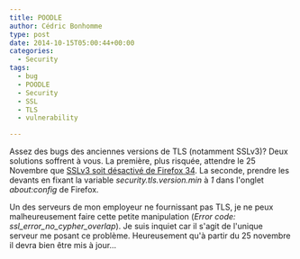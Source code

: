```yaml
---
title: POODLE
author: Cédric Bonhomme
type: post
date: 2014-10-15T05:00:44+00:00
categories:
  - Security
tags:
  - bug
  - POODLE
  - Security
  - SSL
  - TLS
  - vulnerability

---
```

Assez des bugs des anciennes versions de TLS (notamment SSLv3)? Deux solutions
soffrent à vous. La première, plus risquée, attendre le 25 Novembre que
[SSLv3 soit désactivé de Firefox 34][1]. La seconde, prendre les devants en
fixant la variable _security.tls.version.min_ à _1_ dans l'onglet
_about:config_ de Firefox.

Un des serveurs de mon employeur ne fournissant pas TLS, je ne peux
malheureusement faire cette petite manipulation
(_Error code: ssl\_error\_no\_cypher\_overlap_). Je suis inquiet car il s'agit
de l'unique serveur me posant ce problème. Heureusement qu'à partir du 25
novembre il devra bien être mis à jour…

 [1]: https://blog.mozilla.org/security/2014/10/14/the-poodle-attack-and-the-end-of-ssl-3-0
